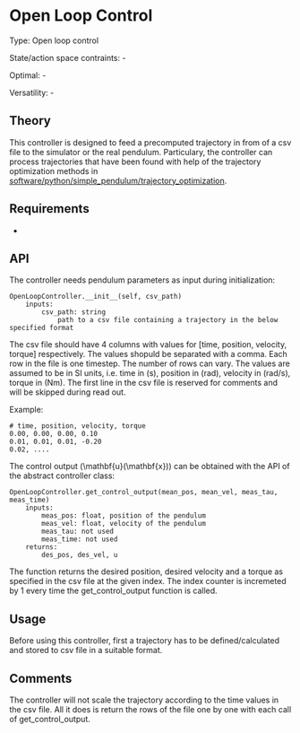 #  Open Loop Control #

Type: Open loop control

State/action space contraints: -

Optimal: -

Versatility: -

## Theory #

This controller is designed to feed a precomputed trajectory
 in from of a csv file to the simulator or the real pendulum. Particulary, the controller can process trajectories that have been found with help of the trajectory optimization methods in [software/python/simple_pendulum/trajectory_optimization](software/python/simple_pendulum/trajectory_optimization).

## Requirements #

-

## API

The controller needs pendulum parameters as input during initialization:

    OpenLoopController.__init__(self, csv_path)
        inputs:
            csv_path: string
                path to a csv file containing a trajectory in the below specified format

The csv file should have 4 columns with values for [time, position, velocity, torque] respectively. The values shopuld be separated with a comma. Each row in the file is one timestep. The number of rows can vary.
The values are assumed to be in SI units, i.e. time in \(s\), position in \(rad\), velocity in \(rad/s\), torque in \(Nm\).
The first line in the csv file is reserved for comments and will be skipped during read out.

Example:

    # time, position, velocity, torque
    0.00, 0.00, 0.00, 0.10
    0.01, 0.01, 0.01, -0.20
    0.02, ....

The control output \(\mathbf{u}(\mathbf{x})\) can be obtained with the API of the abstract controller class:

    OpenLoopController.get_control_output(mean_pos, mean_vel, meas_tau, meas_time)
        inputs:
            meas_pos: float, position of the pendulum
            meas_vel: float, velocity of the pendulum
            meas_tau: not used
            meas_time: not used
        returns:
            des_pos, des_vel, u

The function returns the desired position, desired velocity and a torque as specified in the csv file at the given index. The index counter is incremeted by 1 every time the get_control_output function is called.

## Usage #

Before using this controller, first a trajectory has to be defined/calculated
and stored to csv file in a suitable format.

## Comments

The controller will not scale the trajectory according to the time values in the csv file. All it does is return the rows of the file one by one with each call of get_control_output.

